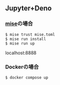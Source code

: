 ## Jupyter+Deno
### [mise](https://mise.jdx.dev/)の場合

```
$ mise trust mise.toml
$ mise run install
$ mise run up
```

localhost:8888

### Dockerの場合

```
$ docker compose up
```
